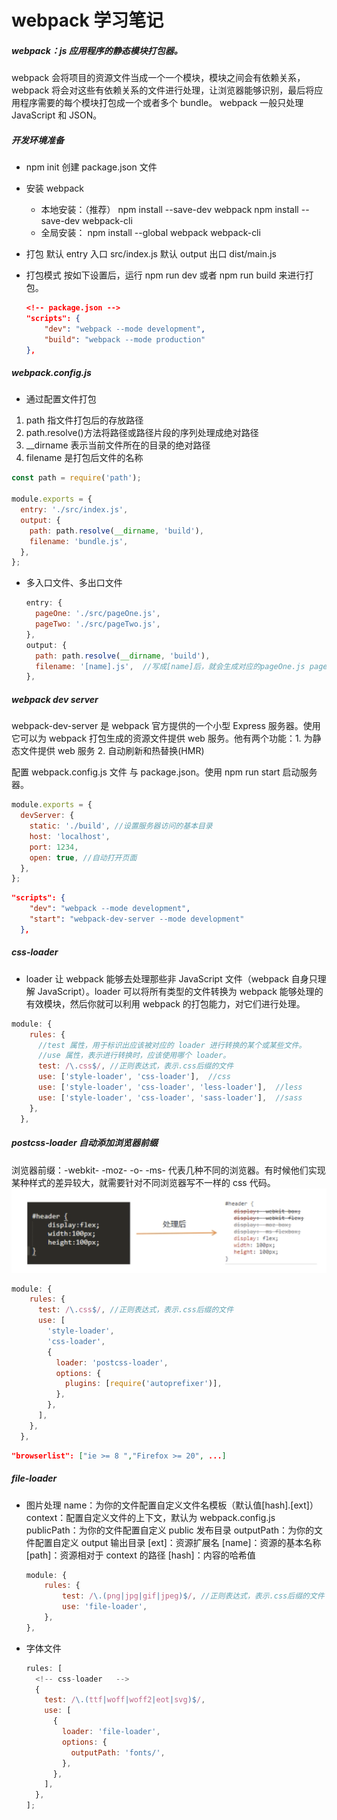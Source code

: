 # webpack 学习笔记

##### webpack：js 应用程序的静态模块打包器。

webpack 会将项目的资源文件当成一个一个模块，模块之间会有依赖关系，webpack 将会对这些有依赖关系的文件进行处理，让浏览器能够识别，最后将应用程序需要的每个模块打包成一个或者多个 bundle。 webpack 一般只处理 JavaScript 和 JSON。

##### 开发环境准备

- npm init 创建 package.json 文件
- 安装 webpack

  - 本地安装：（推荐）
    npm install --save-dev webpack
    npm install --save-dev webpack-cli
  - 全局安装：
    npm install --global webpack webpack-cli

- 打包
  默认 entry 入口 src/index.js
  默认 output 出口 dist/main.js

- 打包模式
  按如下设置后，运行 npm run dev 或者 npm run build 来进行打包。
  ```json
  <!-- package.json -->
  "scripts": {
      "dev": "webpack --mode development",
      "build": "webpack --mode production"
  },
  ```

##### webpack.config.js

- 通过配置文件打包

1. path 指文件打包后的存放路径
2. path.resolve()方法将路径或路径片段的序列处理成绝对路径
3. \_\_dirname 表示当前文件所在的目录的绝对路径
4. filename 是打包后文件的名称

```js
const path = require('path');

module.exports = {
  entry: './src/index.js',
  output: {
    path: path.resolve(__dirname, 'build'),
    filename: 'bundle.js',
  },
};
```

- 多入口文件、多出口文件
  ```js
  entry: {
    pageOne: './src/pageOne.js',
    pageTwo: './src/pageTwo.js',
  },
  output: {
    path: path.resolve(__dirname, 'build'),
    filename: '[name].js',  //写成[name]后，就会生成对应的pageOne.js pageTwo.js
  },
  ```

##### webpack dev server

webpack-dev-server 是 webpack 官方提供的一个小型 Express 服务器。使用它可以为 webpack 打包生成的资源文件提供 web 服务。他有两个功能：1. 为静态文件提供 web 服务 2. 自动刷新和热替换(HMR)

配置 webpack.config.js 文件 与 package.json。使用 npm run start 启动服务器。

```js
module.exports = {
  devServer: {
    static: './build', //设置服务器访问的基本目录
    host: 'localhost',
    port: 1234,
    open: true, //自动打开页面
  },
};
```

```json
"scripts": {
    "dev": "webpack --mode development",
    "start": "webpack-dev-server --mode development"
  },
```

##### css-loader

- loader 让 webpack 能够去处理那些非 JavaScript 文件（webpack 自身只理解 JavaScript）。loader 可以将所有类型的文件转换为 webpack 能够处理的有效模块，然后你就可以利用 webpack 的打包能力，对它们进行处理。

```js
module: {
    rules: {
      //test 属性，用于标识出应该被对应的 loader 进行转换的某个或某些文件。
      //use 属性，表示进行转换时，应该使用哪个 loader。
      test: /\.css$/, //正则表达式，表示.css后缀的文件
      use: ['style-loader', 'css-loader'],  //css
      use: ['style-loader', 'css-loader', 'less-loader'],  //less
      use: ['style-loader', 'css-loader', 'sass-loader'],  //sass
    },
  },
```

##### postcss-loader 自动添加浏览器前缀

浏览器前缀：-webkit- -moz- -o- -ms- 代表几种不同的浏览器。有时候他们实现某种样式的差异较大，就需要针对不同浏览器写不一样的 css 代码。
![](2024-03-12-21-59-05.png)

```js
module: {
    rules: {
      test: /\.css$/, //正则表达式，表示.css后缀的文件
      use: [
        'style-loader',
        'css-loader',
        {
          loader: 'postcss-loader',
          options: {
            plugins: [require('autoprefixer')],
          },
        },
      ],
    },
  },
```

```json
"browserlist": ["ie >= 8 ","Firefox >= 20", ...]
```

##### file-loader

- 图片处理
  name：为你的文件配置自定义文件名模板（默认值[hash].[ext]）
  context：配置自定义文件的上下文，默认为 webpack.config.js
  publicPath：为你的文件配置自定义 public 发布目录
  outputPath：为你的文件配置自定义 output 输出目录
  [ext]：资源扩展名
  [name]：资源的基本名称
  [path]：资源相对于 context 的路径
  [hash]：内容的哈希值
  ```js
  module: {
      rules: {
          test: /\.(png|jpg|gif|jpeg)$/, //正则表达式，表示.css后缀的文件
          use: 'file-loader',
      },
  },
  ```
- 字体文件

  ```js
  rules: [
    <!-- css-loader   -->
    {
      test: /\.(ttf|woff|woff2|eot|svg)$/,
      use: [
        {
          loader: 'file-loader',
          options: {
            outputPath: 'fonts/',
          },
        },
      ],
    },
  ];
  ```
